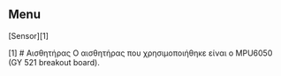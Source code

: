 ## Menu
[Sensor][1]

[1] # Αισθητήρας
Ο αισθητήρας που χρησιμοποιήθηκε είναι ο MPU6050 (GY 521 breakout board).

